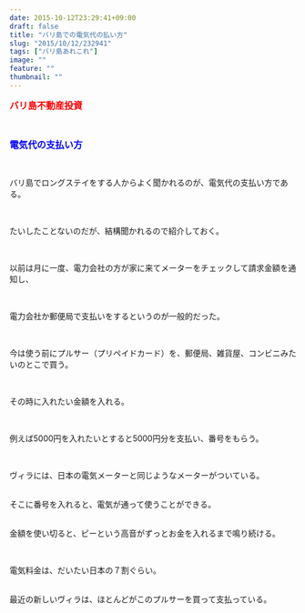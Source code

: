 ```yaml
---
date: 2015-10-12T23:29:41+09:00
draft: false
title: "バリ島での電気代の払い方"
slug: "2015/10/12/232941"
tags: ["バリ島あれこれ"]
image: ""
feature: ""
thumbnail: ""
---
```

<p><font color="#ff0000" size="3"><strong>バリ島不動産投資</strong></font></p><br/><p><font color="#0000ff" size="3"><strong>電気代の支払い方</strong></font></p><br/><p>バリ島でロングステイをする人からよく聞かれるのが、電気代の支払い方である。</p><br/><p>たいしたことないのだが、結構聞かれるので紹介しておく。</p><br/><p>以前は月に一度、電力会社の方が家に来てメーターをチェックして請求金額を通知し、</p><br/><p>電力会社か郵便局で支払いをするというのが一般的だった。</p><br/><p>今は使う前にプルサー（プリペイドカード）を、郵便局、雑貨屋、コンビニみたいのとこで買う。</p><br/><p>その時に入れたい金額を入れる。</p><br/><p>例えば5000円を入れたいとすると5000円分を支払い、番号をもらう。</p><br/><p>ヴィラには、日本の電気メーターと同じようなメーターがついている。</p><p><br/>そこに番号を入れると、電気が通って使うことができる。</p><p><br/>金額を使い切ると、ピーという高音がずっとお金を入れるまで鳴り続ける。</p><br/><p>電気料金は、だいたい日本の７割ぐらい。</p><p><br/>最近の新しいヴィラは、ほとんどがこのプルサーを買って支払っている。</p>


